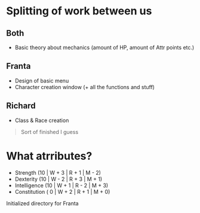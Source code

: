 # Splitting of work between us

## Both
* Basic theory about mechanics (amount of HP, amount of Attr points etc.)

## Franta
* Design of basic menu
* Character creation window (+ all the functions and stuff) 

## Richard
* Class & Race creation
>Sort of finished I guess

# What atrributes?
* Strength      (10 | W + 3 | R + 1 | M - 2)
* Dexterity     (10 | W - 2 | R + 3 | M + 1)
* Intelligence  (10 | W + 1 | R - 2 | M + 3)
* Constitution  ( 0 | W + 2 | R + 1 | M + 0)

Initialized directory for Franta